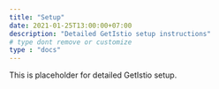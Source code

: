 ```yaml
---
title: "Setup"
date: 2021-01-25T13:00:00+07:00
description: "Detailed GetIstio setup instructions"
# type dont remove or customize
type : "docs"
---
```


This is placeholder for detailed GetIstio setup.